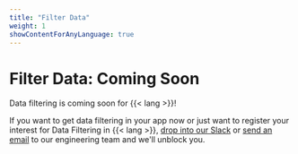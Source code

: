 ```yaml
---
title: "Filter Data"
weight: 1
showContentForAnyLanguage: true
---
```


# Filter Data: Coming Soon

Data filtering is coming soon for {{< lang >}}!

If you want to get data filtering in your app now or just want to
register your interest for Data Filtering in {{< lang >}},
[drop into our Slack](https://join-slack.osohq.com) or
<a href="mailto:engineering@osohq.com?subject=Data%20filtering%20support%20for%20{{< currentLanguage >}}&body=I%27m%20interested%20in%20data%20filtering%20support%20for%20{{< currentLanguage >}}">send an email</a>
to our engineering team and we'll unblock you.